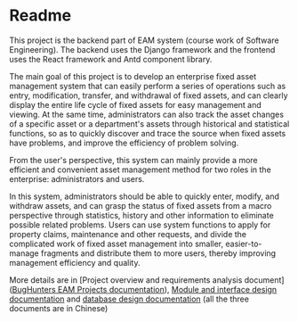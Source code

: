 # Readme

This project is the backend part of EAM system (course work of Software Engineering). The backend uses the Django framework and the frontend uses the React framework and Antd component library.

The main goal of this project is to develop an enterprise fixed asset management system that can easily perform a series of operations such as entry, modification, transfer, and withdrawal of fixed assets, and can clearly display the entire life cycle of fixed assets for easy management and viewing. At the same time, administrators can also track the asset changes of a specific asset or a department's assets through historical and statistical functions, so as to quickly discover and trace the source when fixed assets have problems, and improve the efficiency of problem solving.

From the user's perspective, this system can mainly provide a more efficient and convenient asset management method for two roles in the enterprise: administrators and users.

In this system, administrators should be able to quickly enter, modify, and withdraw assets, and can grasp the status of fixed assets from a macro perspective through statistics, history and other information to eliminate possible related problems.
Users can use system functions to apply for property claims, maintenance and other requests, and divide the complicated work of fixed asset management into smaller, easier-to-manage fragments and distribute them to more users, thereby improving management efficiency and quality.

More details are in [Project overview and requirements analysis document]([BugHunters EAM Projects documentation](https://biwtqf4qkqh.feishu.cn/docx/WNw1ddEvyo9ApQxA3pBcPp2gn7g)), [Module and interface design documentation](https://biwtqf4qkqh.feishu.cn/docx/G42fd34DdodEfhxljizcyTBHnbf) and [database design documentation](https://biwtqf4qkqh.feishu.cn/docx/TzckdTLipo0UdNxth2PcfA0NnEg) (all the three documents are in Chinese)
